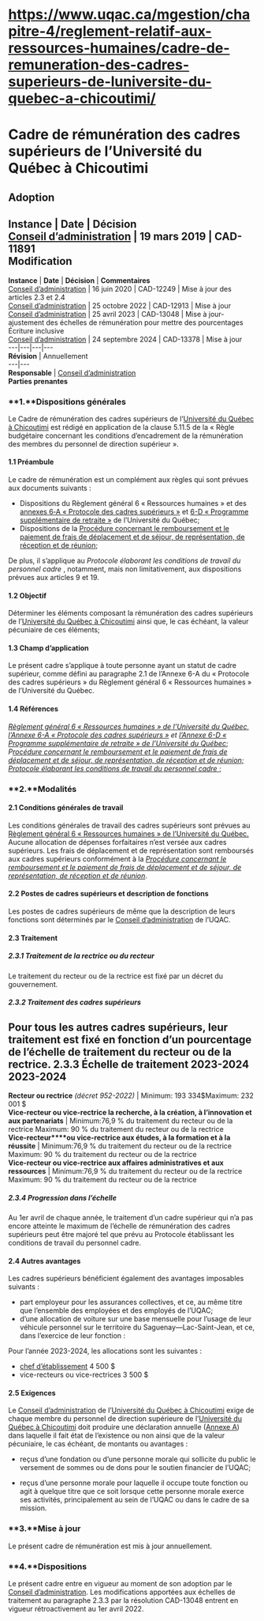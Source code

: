 # https://www.uqac.ca/mgestion/chapitre-4/reglement-relatif-aux-ressources-humaines/cadre-de-remuneration-des-cadres-superieurs-de-luniversite-du-quebec-a-chicoutimi/

# Cadre de rémunération des cadres supérieurs de l’Université du Québec à Chicoutimi
**Adoption**  
---  
**Instance** | **Date** | **Décision**  
[Conseil d’administration](https://www.uqac.ca/mgestion/chapitre-4/reglement-relatif-aux-ressources-humaines/cadre-de-remuneration-des-cadres-superieurs-de-luniversite-du-quebec-a-chicoutimi/<https:/www.uqac.ca/mgestion/lexique/conseil-dadministration/>) | 19 mars 2019 | CAD-11891  
**Modification**  
---  
**Instance** | **Date** | **Décision** | **Commentaires**  
[Conseil d’administration](https://www.uqac.ca/mgestion/chapitre-4/reglement-relatif-aux-ressources-humaines/cadre-de-remuneration-des-cadres-superieurs-de-luniversite-du-quebec-a-chicoutimi/<https:/www.uqac.ca/mgestion/lexique/conseil-dadministration/>) |  16 juin 2020 |  CAD-12249 |  Mise à jour des articles 2.3 et 2.4  
[Conseil d’administration](https://www.uqac.ca/mgestion/chapitre-4/reglement-relatif-aux-ressources-humaines/cadre-de-remuneration-des-cadres-superieurs-de-luniversite-du-quebec-a-chicoutimi/<https:/www.uqac.ca/mgestion/lexique/conseil-dadministration/>) | 25 octobre 2022 | CAD-12913 | Mise à jour  
[Conseil d’administration](https://www.uqac.ca/mgestion/chapitre-4/reglement-relatif-aux-ressources-humaines/cadre-de-remuneration-des-cadres-superieurs-de-luniversite-du-quebec-a-chicoutimi/<https:/www.uqac.ca/mgestion/lexique/conseil-dadministration/>) | 25 avril 2023 | CAD-13048 | Mise à jour- ajustement des échelles de rémunération pour mettre des pourcentages Écriture inclusive  
[Conseil d’administration](https://www.uqac.ca/mgestion/chapitre-4/reglement-relatif-aux-ressources-humaines/cadre-de-remuneration-des-cadres-superieurs-de-luniversite-du-quebec-a-chicoutimi/<https:/www.uqac.ca/mgestion/lexique/conseil-dadministration/>) | 24 septembre 2024 | CAD-13378 | Mise à jour  
---|---|---|---  
**Révision** | Annuellement  
---|---  
**Responsable** | [Conseil d’administration](https://www.uqac.ca/mgestion/chapitre-4/reglement-relatif-aux-ressources-humaines/cadre-de-remuneration-des-cadres-superieurs-de-luniversite-du-quebec-a-chicoutimi/<https:/www.uqac.ca/mgestion/lexique/conseil-dadministration/>)  
**Parties prenantes**  
### **1.****Dispositions générales**
Le Cadre de rémunération des cadres supérieurs de l’[Université du Québec à Chicoutimi](https://www.uqac.ca/mgestion/chapitre-4/reglement-relatif-aux-ressources-humaines/cadre-de-remuneration-des-cadres-superieurs-de-luniversite-du-quebec-a-chicoutimi/<https:/www.uqac.ca/mgestion/lexique/universite-du-quebec-a-chicoutimi/>) est rédigé en application de la clause 5.11.5 de la « Règle budgétaire concernant les conditions d’encadrement de la rémunération des membres du personnel de direction supérieur ».
#### **1.1 Préambule**
Le cadre de rémunération est un complément aux règles qui sont prévues aux documents suivants :
  * Dispositions du Règlement général 6 « Ressources humaines » et des [annexes 6‑A « Protocole des cadres supérieurs »](https://www.uqac.ca/mgestion/chapitre-4/reglement-relatif-aux-ressources-humaines/cadre-de-remuneration-des-cadres-superieurs-de-luniversite-du-quebec-a-chicoutimi/<https:/reseau.uquebec.ca/fr/system/files/documents/Secretariat_general/reglements_generaux/annex_6a_janvier-2021.pdf>) et [6-D « Programme supplémentaire de retraite »](https://www.uqac.ca/mgestion/chapitre-4/reglement-relatif-aux-ressources-humaines/cadre-de-remuneration-des-cadres-superieurs-de-luniversite-du-quebec-a-chicoutimi/<https:/reseau.uquebec.ca/fr/system/files/documents/Secretariat_general/reglements_generaux/annex_6d.pdf>) de l’Université du Québec;
  * Dispositions de la [Procédure concernant le remboursement et le paiement de frais de déplacement et de séjour, de représentation, de réception et de réunion](https://www.uqac.ca/mgestion/chapitre-4/reglement-relatif-aux-ressources-humaines/cadre-de-remuneration-des-cadres-superieurs-de-luniversite-du-quebec-a-chicoutimi/<https:/www.uqac.ca/mgestion/chapitre-4/reglement-relatif-aux-affaires-financieres/procedure-concernant-le-remboursement-t-le-paiement-de-frais-de-deplacement-et-de-sejour-de-representation-de-reception-et-de-reunion/>);


De plus, il s’applique au _Protocole élaborant les conditions de travail du personnel cadre_ , notamment, mais non limitativement, aux dispositions prévues aux articles 9 et 19.
#### **1.2 Objectif**
Déterminer les éléments composant la rémunération des cadres supérieurs de l’[Université du Québec à Chicoutimi](https://www.uqac.ca/mgestion/chapitre-4/reglement-relatif-aux-ressources-humaines/cadre-de-remuneration-des-cadres-superieurs-de-luniversite-du-quebec-a-chicoutimi/<https:/www.uqac.ca/mgestion/lexique/universite-du-quebec-a-chicoutimi/>) ainsi que, le cas échéant, la valeur pécuniaire de ces éléments;
#### **1.3 Champ d’application**
Le présent cadre s’applique à toute personne ayant un statut de cadre supérieur, comme défini au paragraphe 2.1 de l’Annexe 6-A du « Protocole des cadres supérieurs » du Règlement général 6 « Ressources humaines » de l’Université du Québec.
#### **1.4 Références**
_[Règlement général 6 « Ressources humaines » de l’Université du Québec,](https://www.uqac.ca/mgestion/chapitre-4/reglement-relatif-aux-ressources-humaines/cadre-de-remuneration-des-cadres-superieurs-de-luniversite-du-quebec-a-chicoutimi/<https:/reseau.uquebec.ca/fr/system/files/documents/Secretariat_general/reglements_generaux/regle_6_24_novembre_2018.pdf>) [l’Annexe 6-A « Protocole des cadres supérieurs »](https://www.uqac.ca/mgestion/chapitre-4/reglement-relatif-aux-ressources-humaines/cadre-de-remuneration-des-cadres-superieurs-de-luniversite-du-quebec-a-chicoutimi/<https:/reseau.uquebec.ca/fr/system/files/documents/Secretariat_general/reglements_generaux/annex_6a_janvier-2021.pdf>) et [l’Annexe 6-D « Programme supplémentaire de retraite » de l’Université du Québec](https://www.uqac.ca/mgestion/chapitre-4/reglement-relatif-aux-ressources-humaines/cadre-de-remuneration-des-cadres-superieurs-de-luniversite-du-quebec-a-chicoutimi/<https:/reseau.uquebec.ca/fr/system/files/documents/Secretariat_general/reglements_generaux/annex_6d.pdf>)_;
_P[rocédure concernant le remboursement et le paiement de frais de déplacement et de séjour, de représentation, de réception et de réunion;](https://www.uqac.ca/mgestion/chapitre-4/reglement-relatif-aux-ressources-humaines/cadre-de-remuneration-des-cadres-superieurs-de-luniversite-du-quebec-a-chicoutimi/<https:/www.uqac.ca/mgestion/chapitre-4/reglement-relatif-aux-affaires-financieres/procedure-concernant-le-remboursement-t-le-paiement-de-frais-de-deplacement-et-de-sejour-de-representation-de-reception-et-de-reunion/>)_
[_Protocole élaborant les conditions de travail du personnel cadre_ ;](https://www.uqac.ca/mgestion/chapitre-4/reglement-relatif-aux-ressources-humaines/cadre-de-remuneration-des-cadres-superieurs-de-luniversite-du-quebec-a-chicoutimi/<https:/www.uqac.ca/mgestion/chapitre-4/reglement-relatif-aux-ressources-humaines/procedure-en-matiere-dembauche-du-personnel-cadre/>)
### **2.****Modalités**
#### **2.1 Conditions générales de travail**
Les conditions générales de travail des cadres supérieurs sont prévues au [Règlement général 6 « Ressources humaines » de l’Université du Québec.](https://www.uqac.ca/mgestion/chapitre-4/reglement-relatif-aux-ressources-humaines/cadre-de-remuneration-des-cadres-superieurs-de-luniversite-du-quebec-a-chicoutimi/<https:/reseau.uquebec.ca/fr/system/files/documents/Secretariat_general/reglements_generaux/regle_6_24_novembre_2018.pdf>)
Aucune allocation de dépenses forfaitaires n’est versée aux cadres supérieurs.
Les frais de déplacement et de représentation sont remboursés aux cadres supérieurs conformément à la [_Procédure concernant le remboursement et le paiement de frais de déplacement et de séjour, de représentation, de réception et de réunion_](https://www.uqac.ca/mgestion/chapitre-4/reglement-relatif-aux-ressources-humaines/cadre-de-remuneration-des-cadres-superieurs-de-luniversite-du-quebec-a-chicoutimi/<https:/www.uqac.ca/mgestion/chapitre-4/reglement-relatif-aux-affaires-financieres/procedure-concernant-le-remboursement-t-le-paiement-de-frais-de-deplacement-et-de-sejour-de-representation-de-reception-et-de-reunion/>).
#### **2.2 Postes de cadres supérieurs et description de fonctions**
Les postes de cadres supérieurs de même que la description de leurs fonctions sont déterminés par le [Conseil d’administration](https://www.uqac.ca/mgestion/chapitre-4/reglement-relatif-aux-ressources-humaines/cadre-de-remuneration-des-cadres-superieurs-de-luniversite-du-quebec-a-chicoutimi/<https:/www.uqac.ca/mgestion/lexique/conseil-dadministration/>) de l’UQAC.
#### **2.3 Traitement**
##### 2.3.1 Traitement de la rectrice ou du recteur
Le traitement du recteur ou de la rectrice est fixé par un décret du gouvernement.
##### 2.3.2 Traitement des cadres supérieurs
Pour tous les autres cadres supérieurs, leur traitement est fixé en fonction d’un pourcentage de l’échelle de traitement du recteur ou de la rectrice.
2.3.3 Échelle de traitement 2023-2024
**2023-2024**  
---  
**Recteur ou rectrice** _(décret 952-2022)_ | Minimum: 193 334$Maximum: 232 001 $  
**Vice-recteur ou vice-rectrice la recherche, à la création, à l’innovation et aux partenariats** | Minimum:76,9 % du traitement du recteur ou de la rectrice Maximum: 90 % du traitement du recteur ou de la rectrice  
**Vice-recteur****ou vice-rectrice aux études, à la formation et à la réussite** | Minimum:76,9 % du traitement du recteur ou de la rectrice Maximum: 90 % du traitement du recteur ou de la rectrice  
**Vice-recteur ou vice-rectrice aux affaires administratives et aux ressources** | Minimum:76,9 % du traitement du recteur ou de la rectrice Maximum: 90 % du traitement du recteur ou de la rectrice  
##### 2.3.4 Progression dans l’échelle
Au 1er avril de chaque année, le traitement d’un cadre supérieur qui n’a pas encore atteinte le maximum de l’échelle de rémunération des cadres supérieurs peut être majoré tel que prévu au Protocole établissant les conditions de travail du personnel cadre.
#### **2.4 Autres avantages**
Les cadres supérieurs bénéficient également des avantages imposables suivants :
  * part employeur pour les assurances collectives, et ce, au même titre que l’ensemble des employées et des employés de l’UQAC;
  * d’une allocation de voiture sur une base mensuelle pour l’usage de leur véhicule personnel sur le territoire du Saguenay—Lac-Saint-Jean, et ce, dans l’exercice de leur fonction :


Pour l’année 2023-2024, les allocations sont les suivantes :
  * [chef d’établissement](https://www.uqac.ca/mgestion/chapitre-4/reglement-relatif-aux-ressources-humaines/cadre-de-remuneration-des-cadres-superieurs-de-luniversite-du-quebec-a-chicoutimi/<https:/www.uqac.ca/mgestion/lexique/chef-detablissement/>) 4 500 $
  * vice-recteurs ou vice-rectrices 3 500 $


#### **2.5 Exigences**
Le [Conseil d’administration](https://www.uqac.ca/mgestion/chapitre-4/reglement-relatif-aux-ressources-humaines/cadre-de-remuneration-des-cadres-superieurs-de-luniversite-du-quebec-a-chicoutimi/<https:/www.uqac.ca/mgestion/lexique/conseil-dadministration/>) de l’[Université du Québec à Chicoutimi](https://www.uqac.ca/mgestion/chapitre-4/reglement-relatif-aux-ressources-humaines/cadre-de-remuneration-des-cadres-superieurs-de-luniversite-du-quebec-a-chicoutimi/<https:/www.uqac.ca/mgestion/lexique/universite-du-quebec-a-chicoutimi/>) exige de chaque membre du personnel de direction supérieure de l’[Université du Québec à Chicoutimi](https://www.uqac.ca/mgestion/chapitre-4/reglement-relatif-aux-ressources-humaines/cadre-de-remuneration-des-cadres-superieurs-de-luniversite-du-quebec-a-chicoutimi/<https:/www.uqac.ca/mgestion/lexique/universite-du-quebec-a-chicoutimi/>) doit produire une déclaration annuelle ([Annexe A](https://www.uqac.ca/mgestion/chapitre-4/reglement-relatif-aux-ressources-humaines/cadre-de-remuneration-des-cadres-superieurs-de-luniversite-du-quebec-a-chicoutimi/<https:/www.uqac.ca/sg-docs/site-sg/manuel-gestion/chapitre-4/annexe-a-formulaire.pdf>)) dans laquelle il fait état de l’existence ou non ainsi que de la valeur pécuniaire, le cas échéant, de montants ou avantages :
  * reçus d’une fondation ou d’une personne morale qui sollicite du public le versement de sommes ou de dons pour le soutien financier de l’UQAC;


  * reçus d’une personne morale pour laquelle il occupe toute fonction ou agit à quelque titre que ce soit lorsque cette personne morale exerce ses activités, principalement au sein de l’UQAC ou dans le cadre de sa mission.


### **3.****Mise à jour**
Le présent cadre de rémunération est mis à jour annuellement.
### **4.****Dispositions**
Le présent cadre entre en vigueur au moment de son adoption par le [Conseil d’administration](https://www.uqac.ca/mgestion/chapitre-4/reglement-relatif-aux-ressources-humaines/cadre-de-remuneration-des-cadres-superieurs-de-luniversite-du-quebec-a-chicoutimi/<https:/www.uqac.ca/mgestion/lexique/conseil-dadministration/>).
Les modifications apportées aux échelles de traitement au paragraphe 2.3.3 par la résolution CAD-13048 entrent en vigueur rétroactivement au 1er avril 2022.
